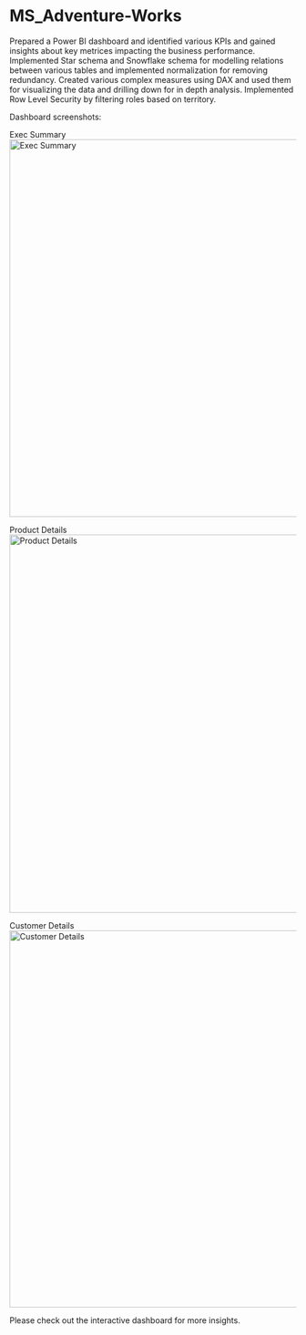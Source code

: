 # MS_Adventure-Works

Prepared a Power BI dashboard and identified various KPIs and gained insights about key metrices impacting the business performance. Implemented Star schema and Snowflake schema for modelling relations between various tables and implemented normalization for removing redundancy. Created various complex measures using DAX and used them for visualizing the data and drilling down for in depth analysis. Implemented Row Level Security by filtering roles based on territory.

Dashboard screenshots:

Exec Summary
<img width="663" alt="Exec Summary" src="https://user-images.githubusercontent.com/79993232/233290386-39c3f8f2-e77e-4431-9c19-fec169114d71.png">

Product Details
<img width="664" alt="Product Details" src="https://user-images.githubusercontent.com/79993232/233290419-9be97227-edfd-4233-a52b-a5c2eaa4270a.png">

Customer Details
<img width="662" alt="Customer Details" src="https://user-images.githubusercontent.com/79993232/233290458-08322628-b0ee-4745-ae6c-82e0036193f6.png">

Please check out the interactive dashboard for more insights.
